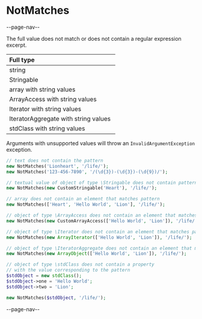# NotMatches

--page-nav--

The full value does not match or does not contain a regular expression excerpt.

| Full type                            |
|:--                                   |
| string                               |
| Stringable                           |
| array with string values ​​            |
| ArrayAccess with string values ​​      |
| Iterator with string values ​         ​|
| IteratorAggregate with string values ​​|
| stdClass with string values ​​         |

Arguments with unsupported values ​​will throw an `InvalidArgumentException` exception.

```php
// text does not contain the pattern
new NotMatches('Lionheart', '/life/');
new NotMatches('123-456-7890', '/(\d{3})-(\d{3})-(\d{9})/');

// textual value of object of type \Stringable does not contain pattern
new NotMatches(new CustomStringable('Heart'), '/life/');

// array does not contain an element that matches pattern
new NotMatches(['Heart', 'Hello World', 'Lion'], '/life/');

// object of type \ArrayAccess does not contain an element that matches pattern
new NotMatches(new CustomArrayAccess(['Hello World', 'Lion']), '/life/');

// object of type \Iterator does not contain an element that matches pattern
new NotMatches(new ArrayIterator(['Hello World', 'Lion']), '/life/');

// object of type \IteratorAggregate does not contain an element that matches pattern
new NotMatches(new ArrayObject(['Hello World', 'Lion']), '/life/');

// object of type \stdClass does not contain a property
// with the value corresponding to the pattern
$stdObject = new stdClass();
$stdObject->one = 'Hello World';
$stdObject->two = 'Lion';

new NotMatches($stdObject, '/life/');
```

--page-nav--

